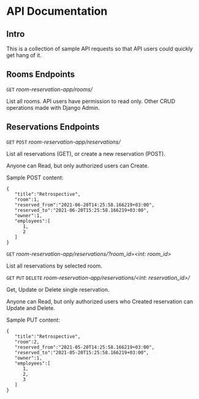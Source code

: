 # API Documentation

## Intro

This is a collection of sample API requests so that API users could quickly get hang of it.

## Rooms Endpoints

`GET` *room-reservation-app/rooms/*

List all rooms. API users have permission to read only. Other CRUD operations made with Django Admin.

## Reservations Endpoints

`GET` `POST` *room-reservation-app/reservations/*

List all reservations (GET), or create a new reservation (POST).

Anyone can Read, but only authorized users can Create.

Sample POST content:
```angular2html
{
   "title":"Retrospective",
   "room":1,
   "reserved_from":"2021-06-20T14:25:58.166219+03:00",
   "reserved_to":"2021-06-20T15:25:58.166219+03:00",
   "owner":1,
   "employees":[
      1,
      2
   ]
}
```

`GET` *room-reservation-app/reservations/?room_id=<int: room_id>*

List all reservations by selected room.

`GET` `PUT` `DELETE` *room-reservation-app/reservations/<int: reservation_id>/*

Get, Update or Delete single reservation.

Anyone can Read, but only authorized users who Created reservation can Update and Delete.

Sample PUT content:
```angular2html
{
   "title":"Retrospective",
   "room":2,
   "reserved_from":"2021-05-20T14:25:58.166219+03:00",
   "reserved_to":"2021-05-20T15:25:58.166219+03:00",
   "owner":1,
   "employees":[
      1,
      2,
      3
   ]
}
```
